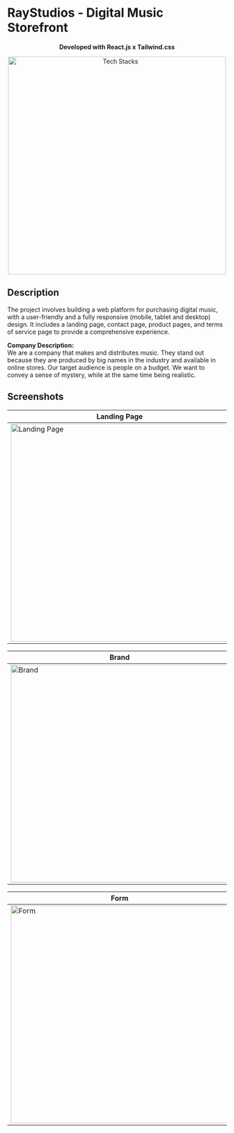 # RayStudios - Digital Music Storefront
<p align="center">
 <b>Developed with React.js x Tailwind.css</b>
</p>
<p align="center">
 <img width="500" src="https://res.cloudinary.com/diywkaahn/image/upload/v1675145525/Github/ReactXTailwind_fzrx8s.png" alt="Tech Stacks">
</p>
 
 ## Description
The project involves building a web platform for purchasing digital music, with a user-friendly and a fully responsive (mobile, tablet and desktop) design. It includes a landing page, 
contact page, product pages, and terms of service page to provide a comprehensive experience.

<b>Company Description:</b>  
We are a company that makes and distributes music. They stand out because they are
produced by big names in the industry and available in online stores. Our target
audience is people on a budget. We want to convey a sense of mystery, while at the
same time being realistic.

## Screenshots

| Landing Page  | Top Selling Albums |
| ------------- | ------------- |
| <img width="500" src="https://res.cloudinary.com/diywkaahn/image/upload/v1675143102/Github/RayStudios/Landing_xicole.png" alt="Landing Page">  | <img width="500" src="https://res.cloudinary.com/diywkaahn/image/upload/v1675143104/Github/RayStudios/TopSellingAlbums_uwbgtl.png" alt="Top Selling Albums">  |

| Brand  | Meet The Team |
| ------------- | ------------- |
| <img width="500" src="https://res.cloudinary.com/diywkaahn/image/upload/v1675143100/Github/RayStudios/Brand_vyp0qf.png" alt="Brand">  | <img width="500" src="https://res.cloudinary.com/diywkaahn/image/upload/v1675143101/Github/RayStudios/MeetTheTeam_s3lmwr.png" alt="Meet the team">  |

| Form  | Products Page |
| ------------- | ------------- |
| <img width="500" src="https://res.cloudinary.com/diywkaahn/image/upload/v1675143101/Github/RayStudios/Form_bgp0f8.png" alt="Form">  | <img width="500" src="https://res.cloudinary.com/diywkaahn/image/upload/v1675143101/Github/RayStudios/ProductsPage_is2ik2.png" alt="Products Page">  |
